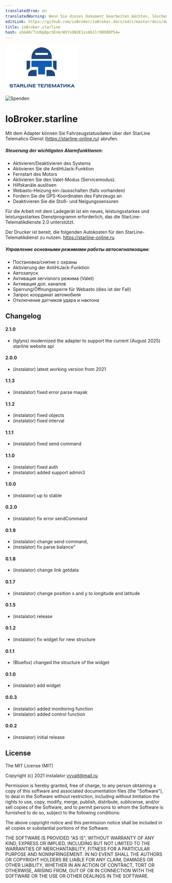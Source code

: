 ```yaml
---
translatedFrom: en
translatedWarning: Wenn Sie dieses Dokument bearbeiten möchten, löschen Sie bitte das Feld "translationsFrom". Andernfalls wird dieses Dokument automatisch erneut übersetzt
editLink: https://github.com/ioBroker/ioBroker.docs/edit/master/docs/de/adapterref/iobroker.starline/README.md
title: ioBroker.starline
hash: uSGA8rTiU9pBpcSEn6/WSYsQNZE1ssAb1lr9DO8EPS4=
---
```

![Logo](../../../en/adapterref/iobroker.starline/admin/starline_git.jpg)

![Spenden](https://img.shields.io/badge/Donate-PayPal-green.svg)

# IoBroker.starline
Mit dem Adapter können Sie Fahrzeugstatusdaten über den StarLine Telematics-Dienst (https://starline-online.ru) abrufen.

##### Steuerung der wichtigsten Alarmfunktionen:
- Aktivieren/Deaktivieren des Systems
- Aktivieren Sie die AntiHiJack-Funktion
- Fernstart des Motors
- Aktivieren Sie den Valet-Modus (Servicemodus).
- Hilfskanäle auslösen
- Webasto-Heizung ein-/ausschalten (falls vorhanden)
- Fordern Sie die GPS-Koordinaten des Fahrzeugs an
- Deaktivieren Sie die Stoß- und Neigungssensoren

Für die Arbeit mit dem Ladegerät ist ein neues, leistungsstarkes und leistungsstarkes Dienstprogramm erforderlich, das die StarLine-Telematikdienste 2.0 unterstützt.

Der Drucker ist bereit, die folgenden Autokosten für den StarLine-Telematikdienst zu nutzen. https://starline-online.ru.

##### Управление основными режимами работы автосигнализации:
  - Постановка/снятие с охраны
  - Aktivierung der AntiHiJack-Funktion
  - Автозапуск
  - Активация servisnoго режима (Valet)
  - Активация доп. каналов
  - Sperrung/Öffnungssperre für Webasto (dies ist der Fall)
  - Запрос координат автомобиля
  - Отключение датчиков удара и наклона

## Changelog

#### 2.1.0
* (tglynx) modernized the adapter to support the current (August 2025) starline website api

#### 2.0.0
* (instalator) latest working version from 2021

#### 1.1.3
* (instalator) fixed error parse mayak

#### 1.1.2
* (instalator) fixed objects
* (instalator) fixed interval

#### 1.1.1
* (instalator) fixed send command

#### 1.1.0
* (instalator) fixed auth
* (instalator) added support admin3

#### 1.0.0
* (instalator) up to stable

#### 0.2.0
* (instalator) fix error sendCommand

#### 0.1.9
* (instalator) change send command, 
* (instalator) fix parse balance"

#### 0.1.8
* (instalator) change link getdata

#### 0.1.7
* (instalator) change position x and y to longitude and latitude

#### 0.1.5
* (instalator) release

#### 0.1.2
* (instalator) fix widget for new structure

#### 0.1.1
* (Bluefox) changed the structure of the widget

#### 0.1.0
* (instalator) add widget

#### 0.0.3
* (instalator) added monitoring function
* (instalator) added control function

#### 0.0.2
* (instalator) initial release

## License
The MIT License (MIT)

Copyright (c) 2021 instalator <vvvalt@mail.ru>

Permission is hereby granted, free of charge, to any person obtaining a copy
of this software and associated documentation files (the "Software"), to deal
in the Software without restriction, including without limitation the rights
to use, copy, modify, merge, publish, distribute, sublicense, and/or sell
copies of the Software, and to permit persons to whom the Software is
furnished to do so, subject to the following conditions:

The above copyright notice and this permission notice shall be included in all
copies or substantial portions of the Software.

THE SOFTWARE IS PROVIDED "AS IS", WITHOUT WARRANTY OF ANY KIND, EXPRESS OR
IMPLIED, INCLUDING BUT NOT LIMITED TO THE WARRANTIES OF MERCHANTABILITY,
FITNESS FOR A PARTICULAR PURPOSE AND NONINFRINGEMENT. IN NO EVENT SHALL THE
AUTHORS OR COPYRIGHT HOLDERS BE LIABLE FOR ANY CLAIM, DAMAGES OR OTHER
LIABILITY, WHETHER IN AN ACTION OF CONTRACT, TORT OR OTHERWISE, ARISING FROM,
OUT OF OR IN CONNECTION WITH THE SOFTWARE OR THE USE OR OTHER DEALINGS IN THE
SOFTWARE.